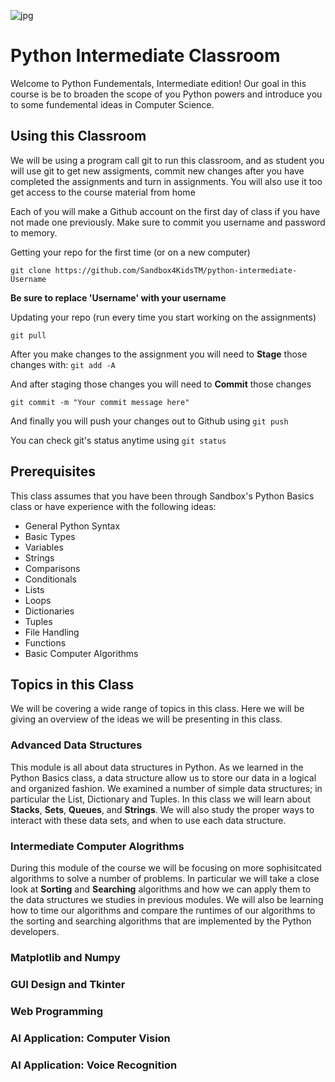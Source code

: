 ![jpg](Sandbox_Logo_new2015.jpg)
# Python Intermediate Classroom

Welcome to Python Fundementals, Intermediate edition! Our goal in this course is be to broaden the scope of you Python powers and introduce you to some fundemental ideas in Computer Science.

## Using this Classroom
We will be using a program call git to run this classroom, and as student you will use git to get new assigments, commit new changes after you have completed the assignments and turn in assignments. You will also use it too get access to the course material from home

Each of you will make a Github account on the first day of class if you have not made one previously. Make sure to commit you username and password to memory. 

Getting your repo for the first time (or on a new computer)

`git clone https://github.com/Sandbox4KidsTM/python-intermediate-Username`

**Be sure to replace 'Username' with your username**

Updating your repo (run every time you start working on the assignments)

`git pull`

After you make changes to the assignment you will need to **Stage** those changes with:
`git add -A`

And after staging those changes you will need to **Commit** those changes

`git commit -m "Your commit message here"`

And finally you will push your changes out to Github using 
`git push`

You can check git's status anytime using 
`git status`

## Prerequisites
This class assumes that you have been through Sandbox's Python Basics class or have experience with the following ideas:

* General Python Syntax
* Basic Types
* Variables
* Strings
* Comparisons
* Conditionals
* Lists
* Loops
* Dictionaries
* Tuples
* File Handling
* Functions
* Basic Computer Algorithms

## Topics in this Class
We will be covering a wide range of topics in this class. Here we will be giving an overview of the ideas we will be presenting in this class.

### Advanced Data Structures

This module is all about data structures in Python. As we learned in the Python Basics class, a data structure allow us to store our data in a logical and organized fashion. We examined a number of simple data structures; in particular the List, Dictionary and Tuples. In this class we will learn about **Stacks**, **Sets**, **Queues**, and **Strings**. We will also study the proper ways to interact with these data sets, and when to use each data structure.

### Intermediate Computer Alogrithms

During this module of the course we will be focusing on more sophisitcated algorithms to solve a number of problems. In particular we will take a close look at **Sorting** and **Searching** algorithms and how we can apply them to the data structures we studies in previous modules. We will also be learning how to time our algorithms and compare the runtimes of our algorithms to the sorting and searching algorithms that are implemented by the Python developers.

### Matplotlib and Numpy

### GUI Design and Tkinter

### Web Programming

### AI Application: Computer Vision

### AI Application: Voice Recognition